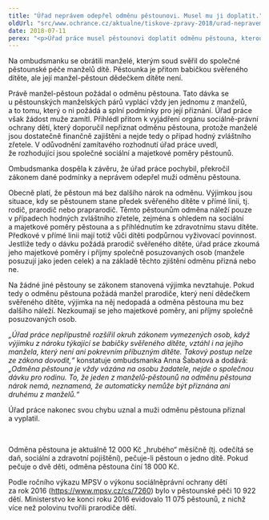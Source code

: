 ```yaml
---
title: "Úřad neprávem odepřel odměnu pěstounovi. Musel mu ji doplatit."
oldUrl: "src/www.ochrance.cz/aktualne/tiskove-zpravy-2018/urad-nepravem-odeprel-odmenu-pestounovi-musel-mu-ji-doplatit"
date: 2018-07-11
perex: "<p>Úřad práce musel pěstounovi doplatit odměnu pěstouna, kterou mu neprávem odepřel s odůvodněním, že je pěstounský manželský pár finančně zabezpečen a pěstounova manželka je babičkou dítěte, takže by jí dávka stejně nenáležela, pokud by nešlo o případ hodný zvláštního zřetele. Jestliže však z pěstounského manželského páru požádá o odměnu pěstouna ten z manželů, který není prarodičem dítěte, nezkoumá se jeho finanční situace a odměna mu musí být přiznána.</p>"
---
```


<!-- imported from the old website -->

<p>Na ombudsmanku se obrátili manželé, kterým soud svěřil do společné pěstounské péče manželů dítě. Pěstounka je přitom babičkou svěřeného dítěte, ale její manžel-pěstoun dědečkem dítěte není. </p> <p>Právě manžel-pěstoun požádal o odměnu pěstouna. Tato dávka se u pěstounských manželských párů vyplácí vždy jen jednomu z manželů, a to tomu, který o ni požádá a splní podmínky pro její přiznání. Úřad práce však žádost muže zamítl. Přihlédl přitom k vyjádření orgánu sociálně-právní ochrany dětí, který doporučil nepřiznat odměnu pěstouna, protože manželé jsou dostatečně finančně zajištěni a nejde tedy o případ hodný zvláštního zřetele. V odůvodnění zamítavého rozhodnutí úřad práce uvedl, že rozhodující jsou společné sociální a majetkové poměry pěstounů. </p> <p>Ombudsmanka dospěla k závěru, že úřad práce pochybil, překročil zákonem dané podmínky a neprávem odepřel muži odměnu pěstouna.</p> <p>Obecně platí, že pěstoun má bez dalšího nárok na odměnu. Výjimkou jsou situace, kdy se pěstounem stane předek svěřeného dítěte v přímé linii, tj. rodič, prarodič nebo praprarodič. Těmto pěstounům odměna náleží pouze v případech hodných zvláštního zřetele, zejména s ohledem na sociální a majetkové poměry pěstouna a s přihlédnutím ke zdravotnímu stavu dítěte. Předkové v přímé linii mají totiž vůči dítěti podpůrnou vyživovací povinnost. Jestliže tedy o dávku požádá prarodič svěřeného dítěte, úřad práce zkoumá jeho majetkové poměry i příjmy společně posuzovaných osob (manžele posuzují jako jeden celek) a na základě těchto zjištění odměnu přizná nebo ne. </p> <p>Na žádné jiné pěstouny se zákonem stanovená výjimka nevztahuje. Pokud tedy o odměnu pěstouna požádá manžel prarodiče, který není dědečkem svěřeného dítěte, výjimka na něj nedopadá a odměna pěstouna mu bez dalšího náleží. Nezkoumají se jeho majetkové poměry, ani příjmy společně posuzovaných osob. </p> <p><i>„Úřad práce nepřípustně rozšířil okruh zákonem vymezených osob, když výjimku z nároku týkající se babičky svěřeného dítěte, vztáhl i na jejího manžela, který není ani pokrevním příbuzným dítěte. Takový postup nelze ze zákona dovodit,“</i> konstatuje ombudsmanka Anna Šabatová a dodává: <i>„Odměna pěstouna je vždy vázána na osobu žadatele, nejde o společnou dávku pro rodinu. To, že jeden z manželů-pěstounů na odměnu pěstouna nárok nemá, neznamená, že automaticky nemůže být přiznána ani druhému z manželů.“</i></p> <p>Úřad práce nakonec svou chybu uznal a muži odměnu pěstouna přiznal a vyplatil.</p> <p> </p> <p>Odměna pěstouna je aktuálně 12 000 Kč „hrubého“ měsíčně (tj. odečítá se daň, sociální a zdravotní pojištění), pečuje-li pěstoun o jedno dítě. Pokud pečuje o dvě děti, odměna pěstouna činí 18 000 Kč. </p> <p>Podle ročního výkazu MPSV o výkonu sociálněprávní ochrany dětí za rok 2016 (<a href="https://www.mpsv.cz/cs/7260" target="_blank">https://www.mpsv.cz/cs/7260</a>) bylo v pěstounské péči 10 922 dětí. Ministerstvo ke konci roku 2016 evidovalo 11 075 pěstounů, z nichž více než polovinu tvořili prarodiče dětí.</p>
